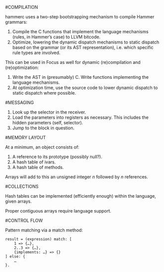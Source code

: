 #COMPILATION

hammerc uses a two-step bootstrapping mechanism to compile Hammer grammars:

1. Compile the C functions that implement the language mechanisms (rules, in Hammer’s case) to LLVM bitcode.
2. Optimize, lowering the dynamic dispatch mechanisms to static dispatch based on the grammar (or its AST representation), i.e. which specific rule types are involved.

This can be used in Focus as well for dynamic (re)compilation and (re)optimization:

1. Write the AST in (presumably) C. Write functions implementing the language mechanisms.
2. At optimization time, use the source code to lower dynamic dispatch to static dispatch where possible.




#MESSAGING

1. Look up the selector in the receiver.
2. Load the parameters into registers as necessary. This includes the hidden parameters (self, selector).
3. Jump to the block in question.


#MEMORY LAYOUT

At a minimum, an object consists of:

1. A reference to its prototype (possibly null?).
2. A hash table of ivars.
3. A hash table of methods.

Arrays will add to this an unsigned integer *n* followed by *n* references.


#COLLECTIONS

Hash tables can be implemented (efficiently enough) within the language, given arrays.

Proper contiguous arrays require language support.


#CONTROL FLOW

Pattern matching via a match method:

	result = (expression) match: [
		1 => {…},
		2..3 => {…},
		{implements: …} => {}
	] else: {
		…
	}.


